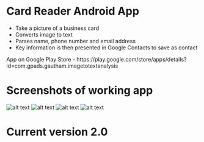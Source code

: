 # Card Reader Android App

<ul>
<li>Take a picture of a business card</li>
<li>Converts image to text</li>
<li>Parses name, phone number and email address</li>
<li>Key information is then presented in Google Contacts to save as contact</li>
</ul>

<p>App on Google Play Store - https://play.google.com/store/apps/details?id=com.gpads.gautham.imagetotextanalysis</p>

# Screenshots of working app

![alt text](https://github.com/gpadmaku1/card-reader/blob/master/images/Screenshot_20170722-115049.PNG)
![alt text](https://github.com/gpadmaku1/card-reader/blob/master/images/Screenshot_20170722-115042.png)
![alt text](https://github.com/gpadmaku1/card-reader/blob/master/images/Screenshot_20170722-115048.png)
![alt text](https://github.com/gpadmaku1/card-reader/blob/master/images/Screenshot_20170722-115102.png)

# Current version 2.0
